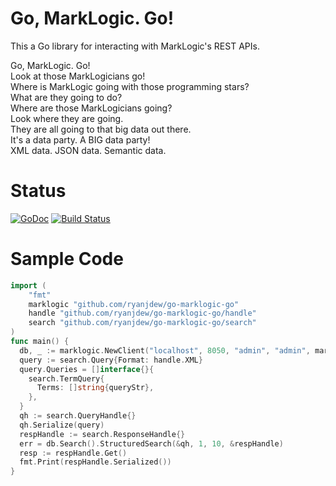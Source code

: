 Go, MarkLogic. Go!
=========

This a Go library for interacting with MarkLogic's REST APIs.

Go, MarkLogic. Go!  
Look at those MarkLogicians go!  
Where is MarkLogic going with those programming stars?  
What are they going to do?  
Where are those MarkLogicians going?  
Look where they are going.  
They are all going to that big data out there.  
It's a data party. A BIG data party!  
XML data. JSON data. Semantic data.  

Status
=========
[![GoDoc](https://godoc.org/github.com/ryanjdew/go-marklogic-go?status.svg)](https://godoc.org/github.com/ryanjdew/go-marklogic-go) [![Build Status](https://cloud.drone.io/api/badges/ryanjdew/go-marklogic-go/status.svg)](https://cloud.drone.io/ryanjdew/go-marklogic-go)

Sample Code
=========

```go
import (
	"fmt"
	marklogic "github.com/ryanjdew/go-marklogic-go"
	handle "github.com/ryanjdew/go-marklogic-go/handle"
	search "github.com/ryanjdew/go-marklogic-go/search"
)
func main() {
  db, _ := marklogic.NewClient("localhost", 8050, "admin", "admin", marklogic.DigestAuth)
  query := search.Query{Format: handle.XML}
  query.Queries = []interface{}{
    search.TermQuery{
      Terms: []string{queryStr},
    },
  }
  qh := search.QueryHandle{}
  qh.Serialize(query)
  respHandle := search.ResponseHandle{}
  err = db.Search().StructuredSearch(&qh, 1, 10, &respHandle)
  resp := respHandle.Get()
  fmt.Print(respHandle.Serialized())
}
```
